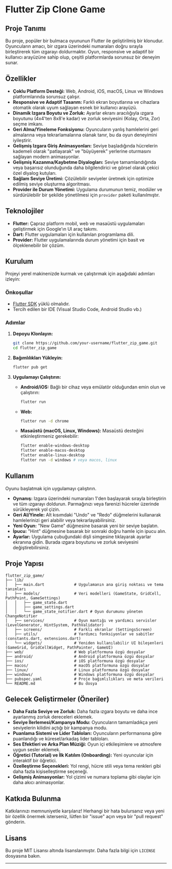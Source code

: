 # Flutter Zip Clone Game

## Proje Tanımı

Bu proje, popüler bir bulmaca oyununun Flutter ile geliştirilmiş bir klonudur. Oyuncuların amacı, bir ızgara üzerindeki numaraları doğru sırayla birleştirerek tüm ızgarayı doldurmaktır. Oyun, responsive ve adaptif bir kullanıcı arayüzüne sahip olup, çeşitli platformlarda sorunsuz bir deneyim sunar.

## Özellikler

*   **Çoklu Platform Desteği:** Web, Android, iOS, macOS, Linux ve Windows platformlarında sorunsuz çalışır.
*   **Responsive ve Adaptif Tasarım:** Farklı ekran boyutlarına ve cihazlara otomatik olarak uyum sağlayan esnek bir kullanıcı arayüzü.
*   **Dinamik Izgara Boyutu ve Zorluk:** Ayarlar ekranı aracılığıyla ızgara boyutunu (4x4'ten 8x8'e kadar) ve zorluk seviyesini (Kolay, Orta, Zor) seçme imkanı.
*   **Geri Alma/Yineleme Fonksiyonu:** Oyuncuların yanlış hamlelerini geri almalarına veya tekrarlamalarına olanak tanır, bu da oyun deneyimini iyileştirir.
*   **Gelişmiş Izgara Giriş Animasyonları:** Seviye başladığında hücrelerin kademeli olarak "patlayarak" ve "büyüyerek" yerlerine oturmasını sağlayan modern animasyonlar.
*   **Gelişmiş Kazanma/Kaybetme Diyalogları:** Seviye tamamlandığında veya başarısız olunduğunda daha bilgilendirici ve görsel olarak çekici özel diyalog kutuları.
*   **Sağlam Seviye Üretimi:** Çözülebilir seviyeler üretmek için optimize edilmiş seviye oluşturma algoritması.
*   **Provider ile Durum Yönetimi:** Uygulama durumunun temiz, modüler ve sürdürülebilir bir şekilde yönetilmesi için `provider` paketi kullanılmıştır.

## Teknolojiler

*   **Flutter:** Çapraz platform mobil, web ve masaüstü uygulamaları geliştirmek için Google'ın UI araç takımı.
*   **Dart:** Flutter uygulamaları için kullanılan programlama dili.
*   **Provider:** Flutter uygulamalarında durum yönetimi için basit ve ölçeklenebilir bir çözüm.

## Kurulum

Projeyi yerel makinenizde kurmak ve çalıştırmak için aşağıdaki adımları izleyin:

### Önkoşullar

*   [Flutter SDK](https://flutter.dev/docs/get-started/install) yüklü olmalıdır.
*   Tercih edilen bir IDE (Visual Studio Code, Android Studio vb.)

### Adımlar

1.  **Depoyu Klonlayın:**
    ```bash
    git clone https://github.com/your-username/flutter_zip_game.git
    cd flutter_zip_game
    ```
2.  **Bağımlılıkları Yükleyin:**
    ```bash
    flutter pub get
    ```
3.  **Uygulamayı Çalıştırın:**

    *   **Android/iOS:** Bağlı bir cihaz veya emülatör olduğundan emin olun ve çalıştırın:
        ```bash
        flutter run
        ```
    *   **Web:**
        ```bash
        flutter run -d chrome
        ```
    *   **Masaüstü (macOS, Linux, Windows):** Masaüstü desteğini etkinleştirmeniz gerekebilir:
        ```bash
        flutter enable-windows-desktop
        flutter enable-macos-desktop
        flutter enable-linux-desktop
        flutter run -d windows # veya macos, linux
        ```

## Kullanım

Oyunu başlatmak için uygulamayı çalıştırın.

*   **Oynanış:** Izgara üzerindeki numaraları 1'den başlayarak sırayla birleştirin ve tüm ızgarayı doldurun. Parmağınızı veya farenizi hücreler üzerinde sürükleyerek yol çizin.
*   **Geri Al/Yinele:** Alt kısımdaki "Undo" ve "Redo" düğmelerini kullanarak hamlelerinizi geri alabilir veya tekrarlayabilirsiniz.
*   **Yeni Oyun:** "New Game" düğmesine basarak yeni bir seviye başlatın.
*   **İpucu:** "Hint" düğmesine basarak bir sonraki doğru hamle için ipucu alın.
*   **Ayarlar:** Uygulama çubuğundaki dişli simgesine tıklayarak ayarlar ekranına gidin. Burada ızgara boyutunu ve zorluk seviyesini değiştirebilirsiniz.

## Proje Yapısı

```
flutter_zip_game/
├── lib/
│   ├── main.dart             # Uygulamanın ana giriş noktası ve tema tanımları
│   ├── models/               # Veri modelleri (GameState, GridCell, PathPoint, GameSettings)
│   │   ├── game_state.dart
│   │   ├── game_settings.dart
│   │   └── game_state_notifier.dart # Oyun durumunu yöneten ChangeNotifier
│   ├── services/             # Oyun mantığı ve yardımcı servisler (LevelGenerator, HintSystem, PathValidator)
│   ├── screens/              # Farklı ekranlar (SettingsScreen)
│   ├── utils/                # Yardımcı fonksiyonlar ve sabitler (constants.dart, extensions.dart)
│   └── widgets/              # Yeniden kullanılabilir UI bileşenleri (GameGrid, GridCellWidget, PathPainter, GameUI)
├── web/                      # Web platformuna özgü dosyalar
├── android/                  # Android platformuna özgü dosyalar
├── ios/                      # iOS platformuna özgü dosyalar
├── macos/                    # macOS platformuna özgü dosyalar
├── linux/                    # Linux platformuna özgü dosyalar
├── windows/                  # Windows platformuna özgü dosyalar
├── pubspec.yaml              # Proje bağımlılıkları ve meta verileri
└── README.md                 # Bu dosya
```

## Gelecek Geliştirmeler (Öneriler)

*   **Daha Fazla Seviye ve Zorluk:** Daha fazla ızgara boyutu ve daha ince ayarlanmış zorluk dereceleri eklemek.
*   **Seviye İlerlemesi/Kampanya Modu:** Oyuncuların tamamladıkça yeni seviyelerin kilidini açtığı bir kampanya modu.
*   **Puanlama Sistemi ve Lider Tabloları:** Oyuncuların performansına göre puanlandığı ve küresel/arkadaş lider tabloları.
*   **Ses Efektleri ve Arka Plan Müziği:** Oyun içi etkileşimlere ve atmosfere uygun sesler eklemek.
*   **Öğretici (Tutorial) ve İlk Katılım (Onboarding):** Yeni oyuncular için interaktif bir öğretici.
*   **Özelleştirme Seçenekleri:** Yol rengi, hücre stili veya tema renkleri gibi daha fazla kişiselleştirme seçeneği.
*   **Gelişmiş Animasyonlar:** Yol çizimi ve numara toplama gibi olaylar için daha akıcı animasyonlar.

## Katkıda Bulunma

Katkılarınızı memnuniyetle karşılarız! Herhangi bir hata bulursanız veya yeni bir özellik önermek isterseniz, lütfen bir "issue" açın veya bir "pull request" gönderin.

## Lisans

Bu proje MIT Lisansı altında lisanslanmıştır. Daha fazla bilgi için `LICENSE` dosyasına bakın.

---
